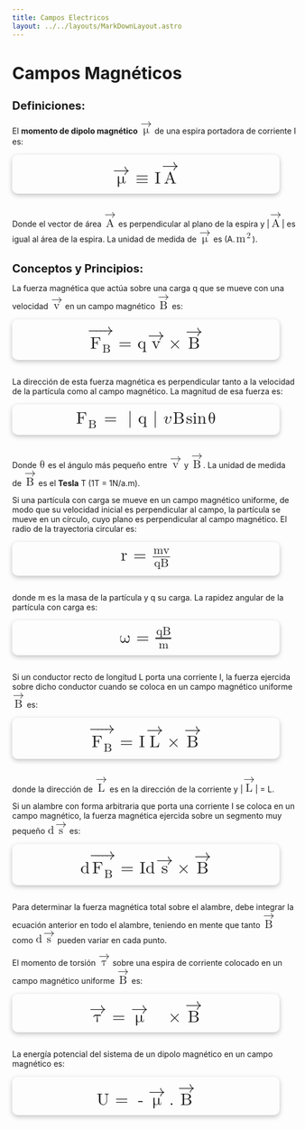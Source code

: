 ```yaml
---
title: Campos Electricos
layout: ../../layouts/MarkDownLayout.astro
---
```


## **Campos Magnéticos**

### **Definiciones:**
El **momento de dipolo magnético** <math xmlns="http://www.w3.org/1998/Math/MathML"><mover accent='true'><mi mathvariant="normal">&#x3bc;</mi><mo>&#x2192;</mo></mover></math> de una espira portadora de corriente I es:

<div class="img-container">
  <math xmlns="http://www.w3.org/1998/Math/MathML"><mover accent='true'><mi mathvariant="normal">&#x3bc;</mi><mo>&#x2192;</mo></mover><mo>&#x2261;</mo><mi mathvariant="normal">I</mi><mover accent='true'><mi mathvariant="normal">A</mi><mo>&#x2192;</mo></mover></math>
</div>

Donde el vector de área <math xmlns="http://www.w3.org/1998/Math/MathML"><mover accent='true'><mi mathvariant="normal">A</mi><mo>&#x2192;</mo></mover></math> es perpendicular al plano de la espira y |<math xmlns="http://www.w3.org/1998/Math/MathML"><mover accent='true'><mi mathvariant="normal">A</mi><mo>&#x2192;</mo></mover></math>| es igual al área de la espira. La unidad de medida de <math xmlns="http://www.w3.org/1998/Math/MathML"><mover accent='true'><mi mathvariant="normal">&#x3bc;</mi><mo>&#x2192;</mo></mover></math> es (A.<math xmlns="http://www.w3.org/1998/Math/MathML"><msubsup><mi mathvariant="normal">m</mi><mo>&#xA0;</mo><mn>2</mn></msubsup></math>).

### **Conceptos y Principios:**
La fuerza magnética que actúa sobre una carga q que se mueve con una velocidad <math xmlns="http://www.w3.org/1998/Math/MathML"><mover accent='true'><mi mathvariant="normal">v</mi><mo>&#x2192;</mo></mover></math> en un campo magnético <math xmlns="http://www.w3.org/1998/Math/MathML"><mover accent='true'><mi mathvariant="normal">B</mi><mo>&#x2192;</mo></mover></math> es:

<div class="img-container">
  <math xmlns="http://www.w3.org/1998/Math/MathML"><mover accent='true'><mrow><msubsup><mi mathvariant="normal">F</mi><mi mathvariant="normal">B</mi><mo>&#xA0;</mo></msubsup></mrow><mo>&#x2192;</mo></mover><mo>=</mo><mi mathvariant="normal">q</mi><mover accent='true'><mi mathvariant="normal">v</mi><mo>&#x2192;</mo></mover><mo>&#xd7;</mo><mover accent='true'><mi mathvariant="normal">B</mi><mo>&#x2192;</mo></mover></math>
</div>

La dirección de esta fuerza magnética es perpendicular tanto a la velocidad de la partícula como al campo magnético. La magnitud de esa fuerza es:

<div class="img-container">
  <math xmlns="http://www.w3.org/1998/Math/MathML"><msubsup><mi mathvariant="normal">F</mi><mi mathvariant="normal">B</mi><mo>&#xA0;</mo></msubsup><mo>=</mo><mo>|</mo><mi mathvariant="normal">q</mi><mo>|</mo><mi mathvariant="script">v</mi><mi mathvariant="normal">B</mi><mi>sin</mi><mfenced><mi mathvariant="normal">&#x3b8;</mi></mfenced></math>
</div>

Donde <math xmlns="http://www.w3.org/1998/Math/MathML"><mi mathvariant="normal">&#x3b8;</mi></math> es el ángulo más pequeño entre <math xmlns="http://www.w3.org/1998/Math/MathML"><mover accent='true'><mi mathvariant="normal">v</mi><mo>&#x2192;</mo></mover></math> y <math xmlns="http://www.w3.org/1998/Math/MathML"><mover accent='true'><mi mathvariant="normal">B</mi><mo>&#x2192;</mo></mover></math>. La unidad de medida de <math xmlns="http://www.w3.org/1998/Math/MathML"><mover accent='true'><mi mathvariant="normal">B</mi><mo>&#x2192;</mo></mover></math> es el **Tesla** T (1T = 1N/a.m).

Si una partícula con carga se mueve en un campo magnético uniforme, de modo que su velocidad inicial es perpendicular al campo, la partícula se mueve en un círculo, cuyo plano es perpendicular al campo magnético. El radio de la trayectoria circular es:

<div class="img-container">
  <math xmlns="http://www.w3.org/1998/Math/MathML"><mi mathvariant="normal">r</mi><mo>=</mo><mfrac><mi mathvariant="normal">mv</mi><mi mathvariant="normal">qB</mi></mfrac></math>
</div>

donde m es la masa de la partícula y q su carga. La rapidez angular de la partícula con carga es:

<div class="img-container">
  <math xmlns="http://www.w3.org/1998/Math/MathML"><mi mathvariant="normal">&#x3c9;</mi><mo>=</mo><mfrac><mi mathvariant="normal">qB</mi><mi mathvariant="normal">m</mi></mfrac></math>
</div>

Si un conductor recto de longitud L porta una corriente I, la fuerza ejercida sobre dicho conductor cuando se coloca en un campo magnético uniforme <math xmlns="http://www.w3.org/1998/Math/MathML"><mover accent='true'><mi mathvariant="normal">B</mi><mo>&#x2192;</mo></mover></math> es:

<div class="img-container">
  <math xmlns="http://www.w3.org/1998/Math/MathML"><mover accent='true'><mrow><msubsup><mi mathvariant="normal">F</mi><mi mathvariant="normal">B</mi><mo>&#xA0;</mo></msubsup></mrow><mo>&#x2192;</mo></mover><mo>=</mo><mi mathvariant="normal">I</mi><mover accent='true'><mi mathvariant="normal">L</mi><mo>&#x2192;</mo></mover><mo>&#xd7;</mo><mover accent='true'><mi mathvariant="normal">B</mi><mo>&#x2192;</mo></mover></math>
</div>

donde la dirección de <math xmlns="http://www.w3.org/1998/Math/MathML"><mover accent='true'><mi mathvariant="normal">L</mi><mo>&#x2192;</mo></mover></math> es en la dirección de la corriente y |<math xmlns="http://www.w3.org/1998/Math/MathML"><mover accent='true'><mi mathvariant="normal">L</mi><mo>&#x2192;</mo></mover></math>| = L.

Si un alambre con forma arbitraria que porta una corriente I se coloca en un campo magnético, la fuerza magnética ejercida sobre un segmento muy pequeño <math xmlns="http://www.w3.org/1998/Math/MathML"><mi mathvariant="normal">d</mi><mover accent='true'><mi mathvariant="normal">s</mi><mo>&#x2192;</mo></mover></math> es:

<div class="img-container">
  <math xmlns="http://www.w3.org/1998/Math/MathML"><mi mathvariant="normal">d</mi><mover accent='true'><mrow><msubsup><mi mathvariant="normal">F</mi><mi mathvariant="normal">B</mi><mo>&#xA0;</mo></msubsup></mrow><mo>&#x2192;</mo></mover><mo>=</mo><mi mathvariant="normal">Id</mi><mover accent='true'><mi mathvariant="normal">s</mi><mo>&#x2192;</mo></mover><mo>&#xd7;</mo><mover accent='true'><mi mathvariant="normal">B</mi><mo>&#x2192;</mo></mover></math>
</div>

Para determinar la fuerza magnética total sobre el alambre, debe integrar la ecuación anterior en todo el alambre, teniendo en mente que tanto <math xmlns="http://www.w3.org/1998/Math/MathML"><mover accent='true'><mi mathvariant="normal">B</mi><mo>&#x2192;</mo></mover></math> como <math xmlns="http://www.w3.org/1998/Math/MathML"><mi mathvariant="normal">d</mi><mover accent='true'><mi mathvariant="normal">s</mi><mo>&#x2192;</mo></mover></math> pueden variar en cada punto.

El momento de torsión <math xmlns="http://www.w3.org/1998/Math/MathML"><mover accent='true'><mi mathvariant="normal">&#x3c4;</mi><mo>&#x2192;</mo></mover></math> sobre una espira de corriente colocado en un campo magnético uniforme <math xmlns="http://www.w3.org/1998/Math/MathML"><mover accent='true'><mi mathvariant="normal">B</mi><mo>&#x2192;</mo></mover></math> es:

<div class="img-container">
  <math xmlns="http://www.w3.org/1998/Math/MathML"><mover accent='true'><mi mathvariant="normal">&#x3c4;</mi><mo>&#x2192;</mo></mover><mo>=</mo><mover accent='true'><mi mathvariant="normal">&#x3bc;</mi><mo>&#x2192;</mo></mover><mo>&#xA0;</mo><mo>&#xd7;</mo><mover accent='true'><mi mathvariant="normal">B</mi><mo>&#x2192;</mo></mover></math>
</div>

La energía potencial del sistema de un dipolo magnético en un campo magnético es:

<div class="img-container">
  <math xmlns="http://www.w3.org/1998/Math/MathML"><mi mathvariant="normal">U</mi><mo>=</mo><mo>-</mo><mover accent='true'><mi mathvariant="normal">&#x3bc;</mi><mo>&#x2192;</mo></mover><mo>.</mo><mover accent='true'><mi mathvariant="normal">B</mi><mo>&#x2192;</mo></mover></math>
</div>

<style>
  h2{
    color: var(--primary-color);
    width: 100%;
    text-align: left;
    font-size: 30px;
    margin-bottom: 20px;
    font-weight: 700;
  }
  h3{
    width: 100%;
    text-align: left;
    margin-bottom: 10px;
    font-size: 20px;
    font-weight: 500;
    color: var(--font-color)
  }
  p{
    width: 100%;
    text-align: left;
    margin-bottom: 10px;
    font-weight: 400;
    color: var(--snd-font-color)
  }
  ul{
    width: 90%;
    margin: 0 0 20px 0;
  }
  li{
    margin-top: 5px;
  }
  math{
    font-weight: 500;
    font-size: 20px;
  }
  mi,
  mo,
  msubsup,
  mfrac,
  mrow,
  mn{
    margin: 1px;
  }
  .img-container{
    display: flex;
    align-items: center;
    justify-content: center;
    width: 90%;
    padding: 10px;
		background-color: var(--snd-bg-color);
    border-radius: 10px;
    margin: 15px 0 30px 0;
    box-shadow: rgba(0, 0, 0, 0.24) 0px 3px 8px;
    transition: all 300ms ease-in-out;
  }
  .img-container:hover{
    transform: scale(1.07);
    border: 1px solid var(--primary-color)
  }
  .img-container img{
    max-width: 90%;
    border-radius: 10px;
  }
  .img-container math{
    font-size: 30px;
    color: var(--primary-color)
  }
</style>